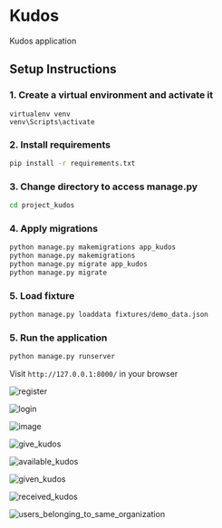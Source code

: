 # Kudos
Kudos application

## Setup Instructions

### 1. Create a virtual environment and activate it
```Command Prompt
virtualenv venv
venv\Scripts\activate
```

### 2. Install requirements
```bash
pip install -r requirements.txt
```

### 3. Change directory to access manage.py
```bash
cd project_kudos
```

### 4. Apply migrations
```bash
python manage.py makemigrations app_kudos
python manage.py makemigrations
python manage.py migrate app_kudos
python manage.py migrate
```

### 5. Load fixture
```bash
python manage.py loaddata fixtures/demo_data.json
```

### 5. Run the application
```bash
python manage.py runserver
```

Visit `http://127.0.0.1:8000/` in your browser

![register](https://github.com/user-attachments/assets/de9d73a4-e2cd-44cb-9b2d-a6816234a141)

![login](https://github.com/user-attachments/assets/66a57ac3-4e2d-4ea7-897f-9098ce7d8f2c)

![image](https://github.com/user-attachments/assets/480c6662-e423-40ec-83c8-3fd468bad15e)

![give_kudos](https://github.com/user-attachments/assets/ef8d3d2c-3a55-404f-8a95-5ceb6675c0e4)

![available_kudos](https://github.com/user-attachments/assets/a50a26b4-45b3-4ca8-8f24-591be4b64a8b)

![given_kudos](https://github.com/user-attachments/assets/1505f376-6339-48e8-a274-a074f7aabaf2)

![received_kudos](https://github.com/user-attachments/assets/7841e867-c952-4ff8-84f3-df1bde78e379)

![users_belonging_to_same_organization](https://github.com/user-attachments/assets/54b1b88e-4b30-478a-aaab-427d29eaf860)
